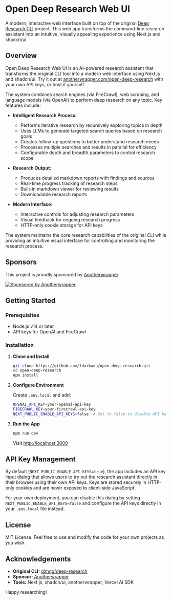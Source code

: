 # Open Deep Research Web UI

A modern, interactive web interface built on top of the original [Deep Research CLI](https://github.com/dzhng/deep-research) project. This web app transforms the command-line research assistant into an intuitive, visually appealing experience using Next.js and shadcn/ui.

## Overview

Open Deep Research Web UI is an AI-powered research assistant that transforms the original CLI tool into a modern web interface using Next.js and shadcn/ui. Try it out at [anotherwrapper.com/open-deep-research](https://anotherwrapper.com/open-deep-research) with your own API keys, or host it yourself.

The system combines search engines (via FireCrawl), web scraping, and language models (via OpenAI) to perform deep research on any topic. Key features include:

- **Intelligent Research Process:**

  - Performs iterative research by recursively exploring topics in depth
  - Uses LLMs to generate targeted search queries based on research goals
  - Creates follow-up questions to better understand research needs
  - Processes multiple searches and results in parallel for efficiency
  - Configurable depth and breadth parameters to control research scope

- **Research Output:**

  - Produces detailed markdown reports with findings and sources
  - Real-time progress tracking of research steps
  - Built-in markdown viewer for reviewing results
  - Downloadable research reports

- **Modern Interface:**
  - Interactive controls for adjusting research parameters
  - Visual feedback for ongoing research progress
  - HTTP-only cookie storage for API keys

The system maintains the core research capabilities of the original CLI while providing an intuitive visual interface for controlling and monitoring the research process.

## Sponsors

This project is proudly sponsored by [Anotherwrapper](https://anotherwrapper.com).

[![Sponsored by Anotherwrapper](https://anotherwrapper.com/og.png)](https://anotherwrapper.com)

## Getting Started

### Prerequisites

- Node.js v14 or later
- API keys for OpenAI and FireCrawl

### Installation

1. **Clone and Install**

   ```bash
   git clone https://github.com/fdarkaou/open-deep-research.git
   cd open-deep-research
   npm install
   ```

2. **Configure Environment**

   Create `.env.local` and add:

   ```bash
   OPENAI_API_KEY=your-openai-api-key
   FIRECRAWL_KEY=your-firecrawl-api-key
   NEXT_PUBLIC_ENABLE_API_KEYS=false  # Set to false to disable API key dialog
   ```

3. **Run the App**
   ```bash
   npm run dev
   ```
   Visit [http://localhost:3000](http://localhost:3000)

## API Key Management

By default (`NEXT_PUBLIC_ENABLE_API_KEYS=true`), the app includes an API key input dialog that allows users to try out the research assistant directly in their browser using their own API keys. Keys are stored securely in HTTP-only cookies and are never exposed to client-side JavaScript.

For your own deployment, you can disable this dialog by setting `NEXT_PUBLIC_ENABLE_API_KEYS=false` and configure the API keys directly in your `.env.local` file instead.

## License

MIT License. Feel free to use and modify the code for your own projects as you wish.

## Acknowledgements

- **Original CLI:** [dzhng/deep-research](https://github.com/dzhng/deep-research)
- **Sponsor:** [Anotherwrapper](https://anotherwrapper.com)
- **Tools:** Next.js, shadcn/ui, anotherwrapper, Vercel AI SDK

Happy researching!